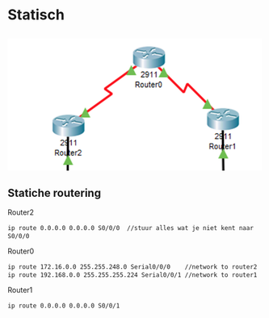 # Statisch

## 

![](../../.gitbook/assets/screenshot-2018-12-20-at-16.36.56.png)

## Statiche routering

Router2

```text
ip route 0.0.0.0 0.0.0.0 S0/0/0  //stuur alles wat je niet kent naar S0/0/0
```

Router0

```text
ip route 172.16.0.0 255.255.248.0 Serial0/0/0    //network to router2
ip route 192.168.0.0 255.255.255.224 Serial0/0/1 //network to router1
```

Router1

```text
ip route 0.0.0.0 0.0.0.0 S0/0/1
```

